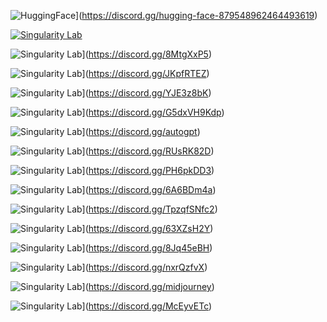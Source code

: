 
![HuggingFace](https://invidget.switchblade.xyz/hugging-face-879548962464493619)](https://discord.gg/hugging-face-879548962464493619)

[![Singularity Lab](https://invidget.switchblade.xyz/jc4xtF58Ve)](https://discord.gg/jc4xtF58Ve)

![Singularity Lab](https://invidget.switchblade.xyz/8MtgXxP5)](https://discord.gg/8MtgXxP5)

![Singularity Lab](https://invidget.switchblade.xyz/JKpfRTEZ)](https://discord.gg/JKpfRTEZ)

![Singularity Lab](https://invidget.switchblade.xyz/YJE3z8bK)](https://discord.gg/YJE3z8bK)

![Singularity Lab](https://invidget.switchblade.xyz/G5dxVH9Kdp)](https://discord.gg/G5dxVH9Kdp)

![Singularity Lab](https://invidget.switchblade.xyz/autogpt)](https://discord.gg/autogpt)

![Singularity Lab](https://invidget.switchblade.xyz/RUsRK82D)](https://discord.gg/RUsRK82D)

![Singularity Lab](https://invidget.switchblade.xyz/PH6pkDD3)](https://discord.gg/PH6pkDD3)

![Singularity Lab](https://invidget.switchblade.xyz/6A6BDm4a)](https://discord.gg/6A6BDm4a)

![Singularity Lab](https://invidget.switchblade.xyz/TpzqfSNfc2)](https://discord.gg/TpzqfSNfc2)

![Singularity Lab](https://invidget.switchblade.xyz/63XZsH2Y)](https://discord.gg/63XZsH2Y)

![Singularity Lab](https://invidget.switchblade.xyz/8Jq45eBH)](https://discord.gg/8Jq45eBH)

![Singularity Lab](https://invidget.switchblade.xyz/nxrQzfvX)](https://discord.gg/nxrQzfvX)

![Singularity Lab](https://invidget.switchblade.xyz/midjourney)](https://discord.gg/midjourney)

![Singularity Lab](https://invidget.switchblade.xyz/McEyvETc)](https://discord.gg/McEyvETc)



